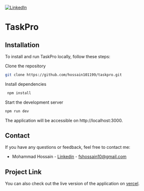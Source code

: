 [![LinkedIn][linkedin-shield]][linkedin-url]

# TaskPro

## Installation

To install and run TaskPro locally, follow these steps:

Clone the repository

```sh
git clone https://github.com/hossain101199/taskpro.git
```

Install dependencies

```sh
 npm install
```

Start the development server

```sh
npm run dev
```

The application will be accessible on http://localhost:3000.

## Contact

If you have any questions or feedback, feel free to contact me:

- Mohammad Hossain - [Linkedin](https://www.linkedin.com/in/hossain1011/) - fshossain10@gmail.com

## Project Link

You can also check out the live version of the application on [vercel](https://aitch-travel-hossain101199.vercel.app/).

[linkedin-shield]: https://img.shields.io/badge/-LinkedIn-black.svg?style=for-the-badge&logo=linkedin&colorB=555
[linkedin-url]: https://www.linkedin.com/in/hossain1011/
